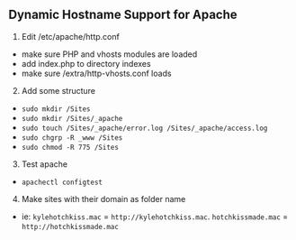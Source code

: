 ## Dynamic Hostname Support for Apache

1. Edit /etc/apache/http.conf 
  * make sure PHP and vhosts modules are loaded
  * add index.php to directory indexes
  * make sure /extra/http-vhosts.conf loads
2. Add some structure
  * `sudo mkdir /Sites`
  * `sudo mkdir /Sites/_apache`
  * `sudo touch /Sites/_apache/error.log /Sites/_apache/access.log`
  * `sudo chgrp -R _www /Sites`
  * `sudo chmod -R 775 /Sites`
3. Test apache
  * `apachectl configtest`
4. Make sites with their domain as folder name
  * ie: `kylehotchkiss.mac` = `http://kylehotchkiss.mac`. `hotchkissmade.mac` = `http://hotchkissmade.mac`